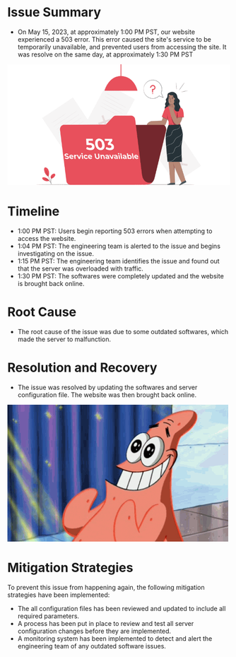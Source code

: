 # Issue Summary

- On May 15, 2023, at approximately 1:00 PM PST, our website experienced a 503 error. This error caused the site's service to be temporarily unavailable, and  prevented users from accessing the site. It was resolve on the same day, at approximately 1:30 PM PST

![Image alt text](https://github.com/kadelcode/Images/blob/main/service_available.png)

# Timeline

- 1:00 PM PST: Users begin reporting 503 errors when attempting to access the website.
- 1:04 PM PST: The engineering team is alerted to the issue and begins investigating on the issue.
- 1:15 PM PST: The engineering team identifies the issue and found out that the server was overloaded with traffic.
- 1:30 PM PST: The softwares were completely updated and the website is brought back online.

# Root Cause

- The root cause of the issue was due to some outdated softwares, which made the server to malfunction.

# Resolution and Recovery

- The issue was resolved by updating the softwares and server configuration file. The website was then brought back online.

![Image alt text](https://github.com/kadelcode/Images/blob/main/giphy.gif)

# Mitigation Strategies

To prevent this issue from happening again, the following mitigation strategies have been implemented:

- The all configuration files has been reviewed and updated to include all required parameters.
- A process has been put in place to review and test all server configuration changes before they are implemented.
- A monitoring system has been implemented to detect and alert the engineering team of any outdated software issues.
